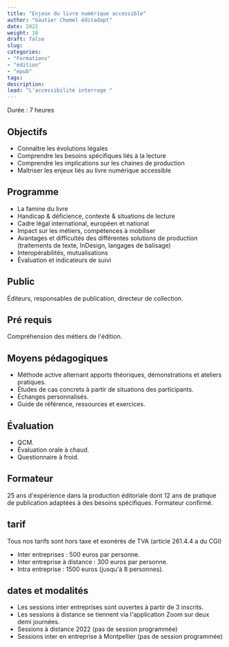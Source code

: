 ```yaml
---
title: "Enjeux du livre numérique accessible"
author: "Gautier Chomel éditadapt"
date: 2022
weight: 10
draft: false
slug: 
categories:
- "Formations"
- "édition"
- "epub"
tags:
description: 
lead: "L'accessibilité interroge "
---
```

Durée : 7 heures


## Objectifs
* Connaître les évolutions légales
* Comprendre les besoins spécifiques liés à la lecture
* Comprendre les implications sur les chaines de production
* Maîtriser les enjeux liés au livre numérique accessible

## Programme 
* La famine du livre
* Handicap & déficience, contexte & situations de lecture
* Cadre légal international, européen et national
* Impact sur les métiers, compétences à mobiliser
* Avantages et difficultés des différentes solutions de production (traitements de texte, InDesign, langages de balisage)
* Interopérabilités, mutualisations
* Évaluation et indicateurs de suivi

## Public
Éditeurs, responsables de publication, directeur de collection.

## Pré requis
Compréhension des métiers de l'édition. 

## Moyens pédagogiques 
* Méthode active alternant apports théoriques, démonstrations et ateliers pratiques. 
* Études de cas concrets à partir de situations des participants. 
* Échanges personnalisés.
* Guide de référence, ressources et exercices.

## Évaluation
* QCM.
* Évaluation orale à chaud.
* Questionnaire à froid.

## Formateur
25 ans d'expérience dans la production éditoriale dont 12 ans de pratique de publication adaptées à des besoins spécifiques. Formateur confirmé.

## tarif
Tous nos tarifs sont hors taxe et exonérés de TVA (article 261.4.4 a du CGI)
* Inter entreprises : 500 euros par personne.
* Inter entreprise à distance : 300 euros par personne.
* Intra entreprise : 1500 euros (jusqu'à 8 personnes). 

## dates et modalités
* Les sessions inter entreprises sont ouvertes à partir de 3 inscrits. 
* Les sessions à distance se tiennent via l'application Zoom sur deux demi journées.
* Sessions à distance 2022 (pas de session programmée)
* Sessions inter en entreprise à Montpellier (pas de session programmée)

<!--fin de document-->